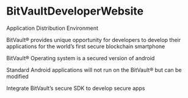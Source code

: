 # BitVaultDeveloperWebsite

Application Distribution Environment

BitVault® provides unique opportunity for developers to develop their applications for the world’s first secure blockchain smartphone

BitVault® Operating system is a secured version of android

Standard Android applications will not run on the BitVault® but can be modified

Integrate BitVault’s secure SDK to develop secure apps


